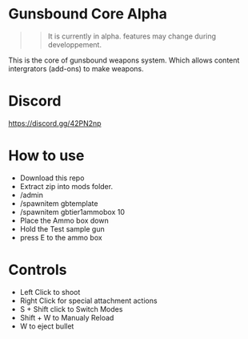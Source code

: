 # Gunsbound Core Alpha
>> It is currently in alpha. features may change during developpement.

This is the core of gunsbound weapons system. Which allows content intergrators (add-ons) to make weapons.

# Discord
https://discord.gg/42PN2np

# How to use
- Download this repo
- Extract zip into mods folder.
- /admin
- /spawnitem gbtemplate
- /spawnitem gbtier1ammobox 10
- Place the Ammo box down
- Hold the Test sample gun
- press E to the ammo box

# Controls
- Left Click to shoot
- Right Click for special attachment actions
- S + Shift click to Switch Modes
- Shift + W to Manualy Reload
- W to eject bullet
